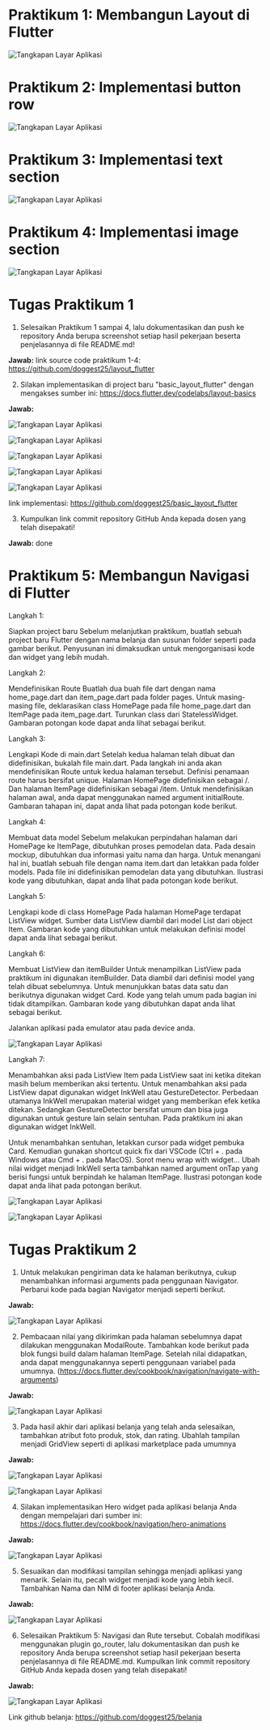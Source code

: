 # Praktikum 1: Membangun Layout di Flutter
![Tangkapan Layar Aplikasi](assets/image/1.1.png)



# Praktikum 2: Implementasi button row
![Tangkapan Layar Aplikasi](assets/image/2.1.png)



# Praktikum 3: Implementasi text section
![Tangkapan Layar Aplikasi](assets/image/3.1.png)



# Praktikum 4: Implementasi image section
![Tangkapan Layar Aplikasi](assets/image/4.1.png)




# Tugas Praktikum 1

1. Selesaikan Praktikum 1 sampai 4, lalu dokumentasikan dan push ke repository Anda berupa screenshot setiap hasil pekerjaan beserta penjelasannya di file README.md!

**Jawab:** link source code praktikum 1-4: https://github.com/doggest25/layout_flutter

2. Silakan implementasikan di project baru "basic_layout_flutter" dengan mengakses sumber ini: https://docs.flutter.dev/codelabs/layout-basics

**Jawab:**

![Tangkapan Layar Aplikasi](assets/image/tugas1.1.png)

![Tangkapan Layar Aplikasi](assets/image/tugas1.2.png)

![Tangkapan Layar Aplikasi](assets/image/tugas1.3.png)

![Tangkapan Layar Aplikasi](assets/image/tugas1.4.png)

![Tangkapan Layar Aplikasi](assets/image/tugas1.5.png)

link implementasi: https://github.com/doggest25/basic_layout_flutter

3. Kumpulkan link commit repository GitHub Anda kepada dosen yang telah disepakati!

**Jawab:** done


# Praktikum 5: Membangun Navigasi di Flutter

Langkah 1: 

Siapkan project baru
Sebelum melanjutkan praktikum, buatlah sebuah project baru Flutter dengan nama belanja dan susunan folder seperti pada gambar berikut. Penyusunan ini dimaksudkan untuk mengorganisasi kode dan widget yang lebih mudah.

Langkah 2: 

Mendefinisikan Route
Buatlah dua buah file dart dengan nama home_page.dart dan item_page.dart pada folder pages. Untuk masing-masing file, deklarasikan class HomePage pada file home_page.dart dan ItemPage pada item_page.dart. Turunkan class dari StatelessWidget. Gambaran potongan kode dapat anda lihat sebagai berikut.

Langkah 3: 

Lengkapi Kode di main.dart
Setelah kedua halaman telah dibuat dan didefinisikan, bukalah file main.dart. Pada langkah ini anda akan mendefinisikan Route untuk kedua halaman tersebut. Definisi penamaan route harus bersifat unique. Halaman HomePage didefinisikan sebagai /. Dan halaman ItemPage didefinisikan sebagai /item. Untuk mendefinisikan halaman awal, anda dapat menggunakan named argument initialRoute. Gambaran tahapan ini, dapat anda lihat pada potongan kode berikut.

Langkah 4: 

Membuat data model
Sebelum melakukan perpindahan halaman dari HomePage ke ItemPage, dibutuhkan proses pemodelan data. Pada desain mockup, dibutuhkan dua informasi yaitu nama dan harga. Untuk menangani hal ini, buatlah sebuah file dengan nama item.dart dan letakkan pada folder models. Pada file ini didefinisikan pemodelan data yang dibutuhkan. Ilustrasi kode yang dibutuhkan, dapat anda lihat pada potongan kode berikut.

Langkah 5: 

Lengkapi kode di class HomePage
Pada halaman HomePage terdapat ListView widget. Sumber data ListView diambil dari model List dari object Item. Gambaran kode yang dibutuhkan untuk melakukan definisi model dapat anda lihat sebagai berikut.

Langkah 6: 

Membuat ListView dan itemBuilder
Untuk menampilkan ListView pada praktikum ini digunakan itemBuilder. Data diambil dari definisi model yang telah dibuat sebelumnya. Untuk menunjukkan batas data satu dan berikutnya digunakan widget Card. Kode yang telah umum pada bagian ini tidak ditampilkan. Gambaran kode yang dibutuhkan dapat anda lihat sebagai berikut.

Jalankan aplikasi pada emulator atau pada device anda.

![Tangkapan Layar Aplikasi](assets/image/5.1.png)

Langkah 7: 

Menambahkan aksi pada ListView
Item pada ListView saat ini ketika ditekan masih belum memberikan aksi tertentu. Untuk menambahkan aksi pada ListView dapat digunakan widget InkWell atau GestureDetector. Perbedaan utamanya InkWell merupakan material widget yang memberikan efek ketika ditekan. Sedangkan GestureDetector bersifat umum dan bisa juga digunakan untuk gesture lain selain sentuhan. Pada praktikum ini akan digunakan widget InkWell.

Untuk menambahkan sentuhan, letakkan cursor pada widget pembuka Card. Kemudian gunakan shortcut quick fix dari VSCode (Ctrl + . pada Windows atau Cmd + . pada MacOS). Sorot menu wrap with widget... Ubah nilai widget menjadi InkWell serta tambahkan named argument onTap yang berisi fungsi untuk berpindah ke halaman ItemPage. Ilustrasi potongan kode dapat anda lihat pada potongan berikut.

![Tangkapan Layar Aplikasi](assets/image/5.2.png)

![Tangkapan Layar Aplikasi](assets/image/5.3.png)


# Tugas Praktikum 2
1. Untuk melakukan pengiriman data ke halaman berikutnya, 
cukup menambahkan informasi arguments pada penggunaan Navigator. 
Perbarui kode pada bagian Navigator menjadi seperti berikut.

**Jawab:**

![Tangkapan Layar Aplikasi](assets/image/tugas2.1.png)

2. Pembacaan nilai yang dikirimkan pada halaman sebelumnya dapat dilakukan menggunakan ModalRoute. 
Tambahkan kode berikut pada blok fungsi build dalam halaman ItemPage. 
Setelah nilai didapatkan, anda dapat menggunakannya seperti penggunaan variabel pada umumnya. 
(https://docs.flutter.dev/cookbook/navigation/navigate-with-arguments)

**Jawab:**

![Tangkapan Layar Aplikasi](assets/image/tugas2.2.png)

3. Pada hasil akhir dari aplikasi belanja yang telah anda selesaikan, tambahkan atribut foto produk, stok, dan rating. 
Ubahlah tampilan menjadi GridView seperti di aplikasi marketplace pada umumnya

**Jawab:**

![Tangkapan Layar Aplikasi](assets/image/tugas2.3.1.png)

![Tangkapan Layar Aplikasi](assets/image/tugas2.3.2.png)



4. Silakan implementasikan Hero widget pada aplikasi belanja Anda dengan mempelajari dari 
sumber ini: https://docs.flutter.dev/cookbook/navigation/hero-animations

**Jawab:**

![Tangkapan Layar Aplikasi](assets/image/tugas2.4.1.gif)

5. Sesuaikan dan modifikasi tampilan sehingga menjadi aplikasi yang menarik. Selain itu, pecah widget menjadi kode yang lebih kecil. Tambahkan Nama dan NIM di footer aplikasi belanja Anda.

**Jawab:**

![Tangkapan Layar Aplikasi](assets/image/tugas2.5.1.gif)


6. Selesaikan Praktikum 5: Navigasi dan Rute tersebut. Cobalah modifikasi menggunakan plugin go_router, lalu dokumentasikan dan push ke repository Anda berupa screenshot setiap hasil pekerjaan beserta penjelasannya di file README.md. Kumpulkan link commit repository GitHub Anda kepada dosen yang telah disepakati!

**Jawab:** 

![Tangkapan Layar Aplikasi](assets/image/tugas2.6.1.png)


Link github belanja: https://github.com/doggest25/belanja